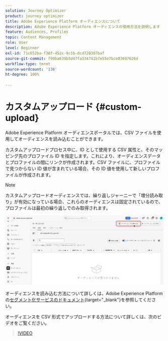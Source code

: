 ```yaml
---
solution: Journey Optimizer
product: journey optimizer
title: Adobe Experience Platform オーディエンスについて
description: Adobe Experience Platform オーディエンスの使用方法を説明します
feature: Audiences, Profiles
topic: Content Management
role: User
level: Beginner
exl-id: 71c652ba-f38f-452c-9c1b-dcd728307baf
source-git-commit: f99ba639b5d47fa334741b7e55e7bce83697626d
workflow-type: tm+mt
source-wordcount: '138'
ht-degree: 100%

---
```


# カスタムアップロード {#custom-upload}

Adobe Experience Platform オーディエンスポータルでは、CSV ファイルを使用してオーディエンスを読み込むことができます。

カスタムアップロードプロセス中に、ID として使用する CSV 属性と、そのマッピング先のプロファイル ID を指定します。これにより、オーディエンスデータとプロファイルの間にリンクが作成されます。CSV ファイルに、プロファイルで見つからない ID 値が含まれている場合、その ID 値を使用して新しいプロファイルが作成されます。

>[!NOTE]
>
>カスタムアップロードオーディエンスでは、繰り返しジャーニーで「増分読み取り」が有効になっている場合、これらのオーディエンスは固定されているので、プロファイルは最初の繰り返しでのみ取得されます。

![](assets/import-audience.png)

オーディエンスを読み込む方法について詳しくは、Adobe Experience Platform の[セグメント化サービスのドキュメント](https://experienceleague.adobe.com/ja/docs/experience-platform/segmentation/ui/audience-portal#import-audience){target="_blank"}を参照してください。

オーディエンスを CSV 形式でアップロードする方法について詳しくは、次のビデオをご覧ください。

>[!VIDEO](https://video.tv.adobe.com/v/3423359?quality=12&captions=jpn)
